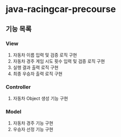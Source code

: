 # java-racingcar-precourse

## 기능 목록

### View
1. 자동차 이름 입력 및 검증 로직 구현
2. 자동차 경주 게임 시도 횟수 입력 및 검증 로직 구현
3. 실행 결과 출력 로직 구현
4. 최종 우승자 출력 로직 구현

### Controller
1. 자동차 Object 생성 기능 구현

### Model
1. 자동차 경주 기능 구현
2. 우승자 선정 기능 구현

